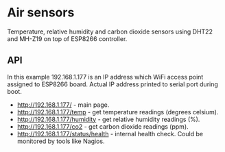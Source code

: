 # Air sensors

Temperature, relative humidity and carbon dioxide sensors using DHT22 and MH-Z19 on top of ESP8266 controller.

## API

In this example 192.168.1.177 is an IP address which WiFi access point assigned to ESP8266 board. Actual IP address printed to serial port during boot.

- http://192.168.1.177/ - main page.
- http://192.168.1.177/temp - get temperature readings (degrees celsium).
- http://192.168.1.177/humidity - get relative humidity readings (%).
- http://192.168.1.177/co2 - get carbon dioxide readings (ppm).
- http://192.168.1.177/status/health - internal health check. Could be monitored by tools like Nagios.

